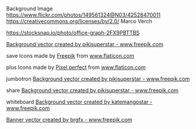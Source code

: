 Background Image
https://www.flickr.com/photos/149561324@N03/42528470011
https://creativecommons.org/licenses/by/2.0/
Marco Verch

https://stocksnap.io/photo/office-graph-2FX9PBTTBS

<a href="https://www.freepik.com/vectors/background">Background vector created by pikisuperstar - www.freepik.com</a>

save
Icons made by <a href="https://www.flaticon.com/authors/freepik" title="Freepik">Freepik</a> from <a href="https://www.flaticon.com/" title="Flaticon"> www.flaticon.com</a>

plus
Icons made by <a href="https://www.flaticon.com/authors/pixel-perfect" title="Pixel perfect">Pixel perfect</a> from <a href="https://www.flaticon.com/" title="Flaticon"> www.flaticon.com</a>

jumbotron
<a href="https://www.freepik.com/vectors/background">Background vector created by pikisuperstar - www.freepik.com</a>

share
<a href="https://www.freepik.com/vectors/background">Background vector created by pikisuperstar - www.freepik.com</a>

whiteboard
<a href="https://www.freepik.com/vectors/background">Background vector created by katemangostar - www.freepik.com</a>

<a href='https://www.freepik.com/vectors/banner'>Banner vector created by brgfx - www.freepik.com</a>